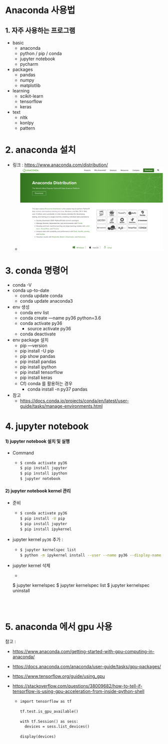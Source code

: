 

# Anaconda 사용법



## 1. 자주 사용하는 프로그램

- basic
  - anaconda
  - python / pip / conda
  - jupyter notebook
  - pycharm
- packages
  - pandas
  - numpy
  - matplotlib
- learning
  - scikit-learn
  - tensorflow
  - keras
- text
  - nltk
  - konlpy
  - pattern



# 2. anaconda 설치



- 링크 : https://www.anaconda.com/distribution/
  - ![image](anaconda1.png)



# 3. conda 명령어

- conda -V
- conda up-to-date
  - conda update conda
  - conda update anaconda3
- env  생성
  - conda env list
  - conda create —name py36 python=3.6
  - conda activate py36
    - source activate py36
  - conda deactivate
- env package 설치
  - pip —version
  - pip install -U pip
  - pip show pandas
  - pip install pandas
  - pip install ipython
  - pip install tensorflow
  - pip install keras
  - Cf) conda 를 활용하는 경우
    - conda install -n py37 pandas
- 참고
  - https://docs.conda.io/projects/conda/en/latest/user-guide/tasks/manage-environments.html



# 4. jupyter notebook



####  1) jupyter notebook 설치 및 실행

- Command

  - ```bash
    $ conda activate py36
    $ pip install jupyter
    $ pip install ipython
    $ jupyter notebook
    ```



#### 2) jupyter notebook kernel 관리

- 준비

  - ```bash
    $ conda activate py36
    $ pip install -U pip
    $ pip install jupyter
    $ pip install ipykernel
    ```

- jupyter kernel `py36` 추가  : 

  - ```bash
    $ jupyter kernelspec list
    $ python -m ipykernel install --user --name py36 --display-name "Python (py37)"
    ```

- jupyter kernel 삭제

  - ```bash
  $ jupyter kernelspec
    $ jupyter kernelspec list
    $ jupyter kernelspec uninstall <NAME>
    ```



# 5. anaconda 에서 gpu 사용

참고 : 

- https://www.anaconda.com/getting-started-with-gpu-computing-in-anaconda/

- https://docs.anaconda.com/anaconda/user-guide/tasks/gpu-packages/

- https://www.tensorflow.org/guide/using_gpu

- https://stackoverflow.com/questions/38009682/how-to-tell-if-tensorflow-is-using-gpu-acceleration-from-inside-python-shell

  - ```
    import tensorflow as tf
    
    tf.test.is_gpu_available()  
    
    with tf.Session() as sess:
      devices = sess.list_devices()
    
    display(devices)
    ```

    

